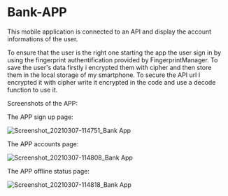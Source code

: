 
# Bank-APP

This mobile application is connected to an API and display the account informations of the user.

To ensure that the user is the right one starting the app the user sign in by using the fingerprint authentification provided by FingerprintManager.
To save the user's data firstly i encrypted them with cipher and then store them in the local storage of my smartphone.
To secure the API url I encrypted it with cipher write it encrypted in the code and use a decode function to use it.

Screenshots of the APP:

The APP sign up page:

![Screenshot_20210307-114751_Bank App](https://user-images.githubusercontent.com/64831906/110250490-c2c00080-7f7b-11eb-8d61-7a3a2bb2ed23.jpg)

The APP accounts page:

![Screenshot_20210307-114808_Bank App](https://user-images.githubusercontent.com/64831906/110250524-e5eab000-7f7b-11eb-8f28-2145cbfe276a.jpg)

The APP offline status page:

![Screenshot_20210307-114818_Bank App](https://user-images.githubusercontent.com/64831906/110250533-f733bc80-7f7b-11eb-9f4a-5ab54b526449.jpg)
